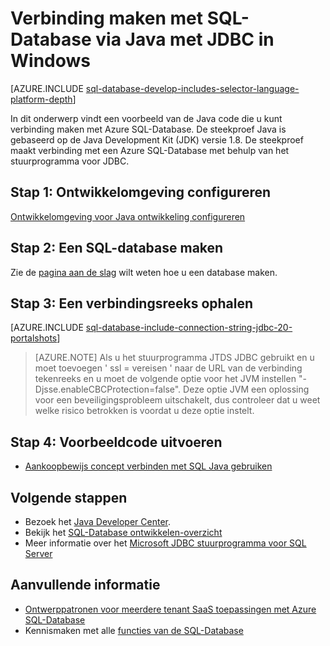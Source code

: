 <properties
    pageTitle="Verbinding maken met SQL-Database via Java met JDBC op Windows | Microsoft Azure"
    description="Geeft het voorbeeld van een Java-code dat kunt u verbinding maakt met Azure SQL-Database. In dit voorbeeld worden JDBC en deze op een Windows-clientcomputer wordt uitgevoerd."
    services="sql-database"
    documentationCenter=""
    authors="LuisBosquez"
    manager="jhubbard"
    editor="genemi"/>


<tags
    ms.service="sql-database"
    ms.workload="drivers"
    ms.tgt_pltfrm="na"
    ms.devlang="java"
    ms.topic="article"
    ms.date="10/03/2016"
    ms.author="lbosq"/>


# <a name="connect-to-sql-database-by-using-java-with-jdbc-on-windows"></a>Verbinding maken met SQL-Database via Java met JDBC in Windows


[AZURE.INCLUDE [sql-database-develop-includes-selector-language-platform-depth](../../includes/sql-database-develop-includes-selector-language-platform-depth.md)] 


In dit onderwerp vindt een voorbeeld van de Java code die u kunt verbinding maken met Azure SQL-Database. De steekproef Java is gebaseerd op de Java Development Kit (JDK) versie 1.8. De steekproef maakt verbinding met een Azure SQL-Database met behulp van het stuurprogramma voor JDBC.

## <a name="step-1--configure-development-environment"></a>Stap 1: Ontwikkelomgeving configureren

[Ontwikkelomgeving voor Java ontwikkeling configureren](https://msdn.microsoft.com/library/mt720658.aspx)

## <a name="step-2-create-a-sql-database"></a>Stap 2: Een SQL-database maken

Zie de [pagina aan de slag](sql-database-get-started.md) wilt weten hoe u een database maken.  

## <a name="step-3-get-connection-string"></a>Stap 3: Een verbindingsreeks ophalen

[AZURE.INCLUDE [sql-database-include-connection-string-jdbc-20-portalshots](../../includes/sql-database-include-connection-string-jdbc-20-portalshots.md)]

> [AZURE.NOTE] Als u het stuurprogramma JTDS JDBC gebruikt en u moet toevoegen ' ssl = vereisen ' naar de URL van de verbinding tekenreeks en u moet de volgende optie voor het JVM instellen "-Djsse.enableCBCProtection=false". Deze optie JVM een oplossing voor een beveiligingsprobleem uitschakelt, dus controleer dat u weet welke risico betrokken is voordat u deze optie instelt.

## <a name="step-4-run-sample-code"></a>Stap 4: Voorbeeldcode uitvoeren

* [Aankoopbewijs concept verbinden met SQL Java gebruiken](https://msdn.microsoft.com/library/mt720656.aspx)

## <a name="next-steps"></a>Volgende stappen

* Bezoek het [Java Developer Center](/develop/java/).
* Bekijk het [SQL-Database ontwikkelen-overzicht](sql-database-develop-overview.md)
* Meer informatie over het [Microsoft JDBC stuurprogramma voor SQL Server](https://msdn.microsoft.com/library/mt484311.aspx)

## <a name="additional-resources"></a>Aanvullende informatie 

* [Ontwerppatronen voor meerdere tenant SaaS toepassingen met Azure SQL-Database](sql-database-design-patterns-multi-tenancy-saas-applications.md)
* Kennismaken met alle [functies van de SQL-Database](https://azure.microsoft.com/services/sql-database/)

